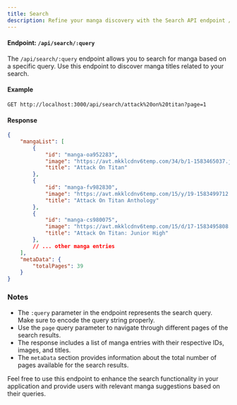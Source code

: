 ```yaml
---
title: Search
description: Refine your manga discovery with the Search API endpoint /api/search/:query. Utilize this powerful tool to search for manga titles based on specific queries. Make GET requests with encoded search queries like attack%20on%20titan?page=1 and receive a response containing a curated list of manga entries with images and titles. Leverage the metaData section for insights into the total number of pages available for search results. Enhance your application's search functionality and offer users relevant manga suggestions effortlessly using this dynamic API feature.
---
```

#### Endpoint: `/api/search/:query`

The `/api/search/:query` endpoint allows you to search for manga based on a specific query. Use this endpoint to discover manga titles related to your search.

#### Example

```http
GET http://localhost:3000/api/search/attack%20on%20titan?page=1
```

#### Response

```json
{
    "mangaList": [
        {
            "id": "manga-oa952283",
            "image": "https://avt.mkklcdnv6temp.com/34/b/1-1583465037.jpg",
            "title": "Attack On Titan"
        },
        {
            "id": "manga-fv982830",
            "image": "https://avt.mkklcdnv6temp.com/15/y/19-1583499712.jpg",
            "title": "Attack On Titan Anthology"
        },
        {
            "id": "manga-cs980075",
            "image": "https://avt.mkklcdnv6temp.com/15/d/17-1583495808.jpg",
            "title": "Attack On Titan: Junior High"
        },
        // ... other manga entries
    ],
    "metaData": {
        "totalPages": 39
    }
}
```

### Notes

- The `:query` parameter in the endpoint represents the search query. Make sure to encode the query string properly.
- Use the `page` query parameter to navigate through different pages of the search results.
- The response includes a list of manga entries with their respective IDs, images, and titles.
- The `metaData` section provides information about the total number of pages available for the search results.

Feel free to use this endpoint to enhance the search functionality in your application and provide users with relevant manga suggestions based on their queries.
